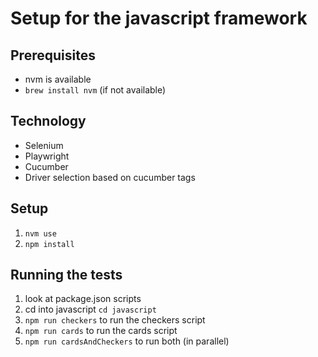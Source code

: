 # Setup for the javascript framework

## Prerequisites
- nvm is available
- ```brew install nvm``` (if not available)
## Technology
- Selenium
- Playwright
- Cucumber
- Driver selection based on cucumber tags

## Setup 
1. ```nvm use```
2. ```npm install```

## Running the tests
1. look at package.json scripts
2. cd into javascript ```cd javascript```
3. ```npm run checkers``` to run the checkers script
4. ```npm run cards``` to run the cards script
5. ```npm run cardsAndCheckers``` to run both (in parallel)

